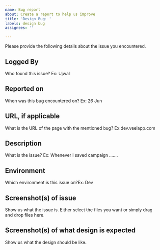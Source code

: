 ```yaml
---
name: Bug report
about: Create a report to help us improve
title: 'Design Bug: '
labels: design bug
assignees: ''

---
```


Please provide the following details about the issue you encountered.

## Logged By
Who found this issue? Ex: Ujwal

## Reported on
When was this bug encountered on? Ex: 26 Jun

## URL, if applicable
What is the URL of the page with the mentioned bug? Ex:dev.veelapp.com

## Description
What is the issue? Ex: Whenever I saved campaign .......

## Environment
Which environment is this issue on?Ex: Dev

## Screenshot(s) of issue
Show us what the issue is. Either select the files you want or simply drag and drop files here.

## Screenshot(s) of what design is expected
Show us what the design should be like.
